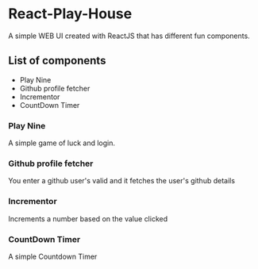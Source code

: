 # React-Play-House
A simple WEB UI created with ReactJS that has different fun components.

## List of components
- Play Nine
- Github profile fetcher
- Incrementor
- CountDown Timer

### Play Nine
A simple game of luck and login.

### Github profile fetcher
You enter a github user's valid and it fetches the user's github details

### Incrementor
Increments a number based on the value clicked

### CountDown Timer
A simple Countdown Timer
